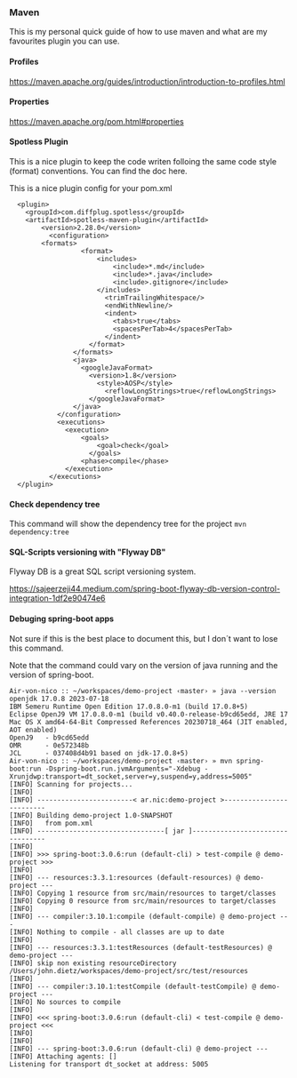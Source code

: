 ### Maven
This is my personal quick guide of how to use maven and what are my favourites plugin you can use.

#### Profiles 
https://maven.apache.org/guides/introduction/introduction-to-profiles.html

#### Properties
https://maven.apache.org/pom.html#properties

#### Spotless Plugin
This is a nice plugin to keep the code writen folloing the same code style (format) conventions. You can find the doc here.

This is a nice plugin config for your pom.xml

```
  <plugin>
    <groupId>com.diffplug.spotless</groupId>
    <artifactId>spotless-maven-plugin</artifactId>
		<version>2.28.0</version>
		  <configuration>
        <formats>
				  <format>
					  <includes>
						  <include>*.md</include>
						  <include>*.java</include>
						  <include>.gitignore</include>
					  </includes>
						<trimTrailingWhitespace/>
						<endWithNewline/>
						<indent>
						  <tabs>true</tabs>
						  <spacesPerTab>4</spacesPerTab>
						</indent>
					</format>
				</formats>
				<java>
				  <googleJavaFormat>
					<version>1.8</version>
					  <style>AOSP</style>
						<reflowLongStrings>true</reflowLongStrings>
					</googleJavaFormat>
				</java>
			</configuration>
			<executions>
			  <execution>
				  <goals>
					  <goal>check</goal>
					</goals>
				  <phase>compile</phase>
			  </execution>
		  </executions>
  </plugin>
```

#### Check dependency tree
This command will show the dependency tree for the project
```mvn dependency:tree ```


#### SQL-Scripts versioning with "Flyway DB"

Flyway DB is a great SQL script versioning system.

https://sajeerzeji44.medium.com/spring-boot-flyway-db-version-control-integration-1df2e90474e6

#### Debuging spring-boot apps 
Not sure if this is the best place to document this, but I don´t want to lose this command.

Note that the command could vary on the version of java running and the version of spring-boot.

```
Air-von-nico :: ~/workspaces/demo-project ‹master› » java --version
openjdk 17.0.8 2023-07-18
IBM Semeru Runtime Open Edition 17.0.8.0-m1 (build 17.0.8+5)
Eclipse OpenJ9 VM 17.0.8.0-m1 (build v0.40.0-release-b9cd65edd, JRE 17 Mac OS X amd64-64-Bit Compressed References 20230718_464 (JIT enabled, AOT enabled)
OpenJ9   - b9cd65edd
OMR      - 0e572348b
JCL      - 037408d4b91 based on jdk-17.0.8+5)
Air-von-nico :: ~/workspaces/demo-project ‹master› » mvn spring-boot:run -Dspring-boot.run.jvmArguments="-Xdebug -Xrunjdwp:transport=dt_socket,server=y,suspend=y,address=5005" 
[INFO] Scanning for projects...
[INFO] 
[INFO] ------------------------< ar.nic:demo-project >-------------------------
[INFO] Building demo-project 1.0-SNAPSHOT
[INFO]   from pom.xml
[INFO] --------------------------------[ jar ]---------------------------------
[INFO] 
[INFO] >>> spring-boot:3.0.6:run (default-cli) > test-compile @ demo-project >>>
[INFO] 
[INFO] --- resources:3.3.1:resources (default-resources) @ demo-project ---
[INFO] Copying 1 resource from src/main/resources to target/classes
[INFO] Copying 0 resource from src/main/resources to target/classes
[INFO] 
[INFO] --- compiler:3.10.1:compile (default-compile) @ demo-project ---
[INFO] Nothing to compile - all classes are up to date
[INFO] 
[INFO] --- resources:3.3.1:testResources (default-testResources) @ demo-project ---
[INFO] skip non existing resourceDirectory /Users/john.dietz/workspaces/demo-project/src/test/resources
[INFO] 
[INFO] --- compiler:3.10.1:testCompile (default-testCompile) @ demo-project ---
[INFO] No sources to compile
[INFO] 
[INFO] <<< spring-boot:3.0.6:run (default-cli) < test-compile @ demo-project <<<
[INFO] 
[INFO] 
[INFO] --- spring-boot:3.0.6:run (default-cli) @ demo-project ---
[INFO] Attaching agents: []
Listening for transport dt_socket at address: 5005
```

